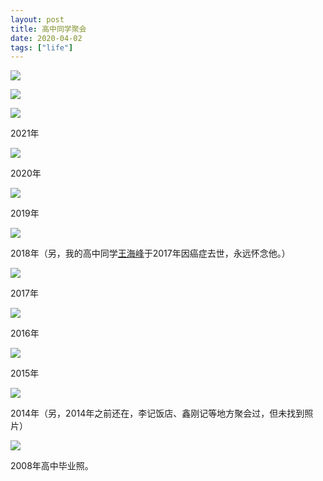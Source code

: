 ```yaml
---
layout: post
title: 高中同学聚会
date: 2020-04-02
tags: ["life"]
---
```


![](/images/highschool/highschool2023.jpeg)

![](/images/highschool/2021-1.jpeg)

![](/images/highschool/2021-2.jpeg)

2021年

![](/images/highschool/2020.jpeg)

2020年

![](/images/highschool/2019.jpeg)

2019年

![](/images/highschool/2018.jpeg)

2018年（另，我的高中同学[王海峰](https://www.linkedin.com/in/haifeng-wang-46990b91/)于2017年因癌症去世，永远怀念他。）


![](/images/highschool/2017.jpeg)

2017年

![](/images/highschool/2016.jpeg)

2016年

![](/images/highschool/2015.jpeg)

2015年

![](/images/highschool/2014.jpeg)

2014年（另，2014年之前还在，李记饭店、鑫刚记等地方聚会过，但未找到照片）

![](/images/highschool/2008.jpeg)

2008年高中毕业照。